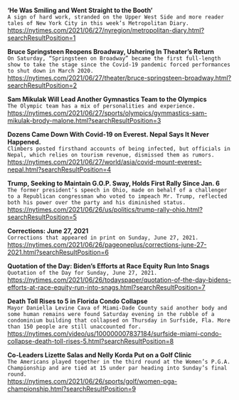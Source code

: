 **‘He Was Smiling and Went Straight to the Booth’**\
`A sign of hard work, stranded on the Upper West Side and more reader tales of New York City in this week’s Metropolitan Diary.`\
https://nytimes.com/2021/06/27/nyregion/metropolitan-diary.html?searchResultPosition=1

**Bruce Springsteen Reopens Broadway, Ushering In Theater’s Return**\
`On Saturday, “Springsteen on Broadway” became the first full-length show to take the stage since the Covid-19 pandemic forced performances to shut down in March 2020.`\
https://nytimes.com/2021/06/27/theater/bruce-springsteen-broadway.html?searchResultPosition=2

**Sam Mikulak Will Lead Another Gymnastics Team to the Olympics**\
`The Olympic team has a mix of personalities and experience.`\
https://nytimes.com/2021/06/27/sports/olympics/gymmastics-sam-mikulak-brody-malone.html?searchResultPosition=3

**Dozens Came Down With Covid-19 on Everest. Nepal Says It Never Happened.**\
`Climbers posted firsthand accounts of being infected, but officials in Nepal, which relies on tourism revenue, dismissed them as rumors.`\
https://nytimes.com/2021/06/27/world/asia/covid-mount-everest-nepal.html?searchResultPosition=4

**Trump, Seeking to Maintain G.O.P. Sway, Holds First Rally Since Jan. 6**\
`The former president’s speech in Ohio, made on behalf of a challenger to a Republican congressman who voted to impeach Mr. Trump, reflected both his power over the party and his diminished status.`\
https://nytimes.com/2021/06/26/us/politics/trump-rally-ohio.html?searchResultPosition=5

**Corrections: June 27, 2021**\
`Corrections that appeared in print on Sunday, June 27, 2021.`\
https://nytimes.com/2021/06/26/pageoneplus/corrections-june-27-2021.html?searchResultPosition=6

**Quotation of the Day: Biden’s Efforts at Race Equity Run Into Snags**\
`Quotation of the Day for Sunday, June 27, 2021.`\
https://nytimes.com/2021/06/26/todayspaper/quotation-of-the-day-bidens-efforts-at-race-equity-run-into-snags.html?searchResultPosition=7

**Death Toll Rises to 5 in Florida Condo Collapse**\
`Mayor Daniella Levine Cava of Miami-Dade County said another body and some human remains were found Saturday evening in the rubble of a condominium building that collapsed on Thursday in Surfside, Fla. More than 150 people are still unaccounted for.`\
https://nytimes.com/video/us/100000007837184/surfside-miami-condo-collapse-death-toll-rises-5.html?searchResultPosition=8

**Co-Leaders Lizette Salas and Nelly Korda Put on a Golf Clinic**\
`The Americans played together in the third round at the Women’s P.G.A. Championship and are tied at 15 under par heading into Sunday’s final round.`\
https://nytimes.com/2021/06/26/sports/golf/women-pga-championship.html?searchResultPosition=9

